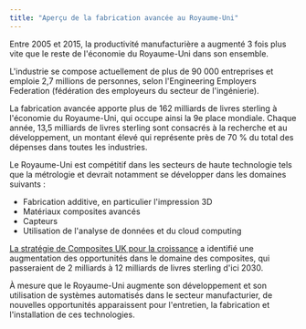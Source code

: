 ```yaml
---
title: "Aperçu de la fabrication avancée au Royaume-Uni"
---
```


Entre 2005 et 2015, la productivité manufacturière a augmenté 3 fois plus vite que le reste de l'économie du Royaume-Uni dans son ensemble.

L'industrie se compose actuellement de plus de 90 000 entreprises et emploie 2,7 millions de personnes, selon l'Engineering Employers Federation (fédération des employeurs du secteur de l'ingénierie).

La fabrication avancée apporte plus de 162 milliards de livres sterling à l'économie du Royaume-Uni, qui occupe ainsi la 9e place mondiale. Chaque année, 13,5 milliards de livres sterling sont consacrés à la recherche et au développement, un montant élevé qui représente près de 70 % du total des dépenses dans toutes les industries.

Le Royaume-Uni est compétitif dans les secteurs de haute technologie tels que la métrologie et devrait notamment se développer dans les domaines suivants :

- Fabrication additive, en particulier l'impression 3D
- Matériaux composites avancés
- Capteurs
- Utilisation de l'analyse de données et du cloud computing

[La stratégie de Composites UK pour la croissance](https://compositesuk.co.uk/system/files/documents/Strategy%20final%20version_1.pdf) a identifié une augmentation des opportunités dans le domaine des composites, qui passeraient de 2 milliards à 12 milliards de livres sterling d'ici 2030.

À mesure que le Royaume-Uni augmente son développement et son utilisation de systèmes automatisés dans le secteur manufacturier, de nouvelles opportunités apparaissent pour l'entretien, la fabrication et l'installation de ces technologies.
